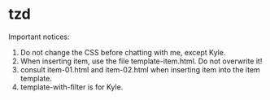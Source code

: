 tzd
===
Important notices:

1. Do not change the CSS before chatting with me, except Kyle.
2. When inserting item, use the file template-item.html. Do not overwrite it!
3. consult item-01.html and item-02.html when inserting item into the item template.
4. template-with-filter is for Kyle.
